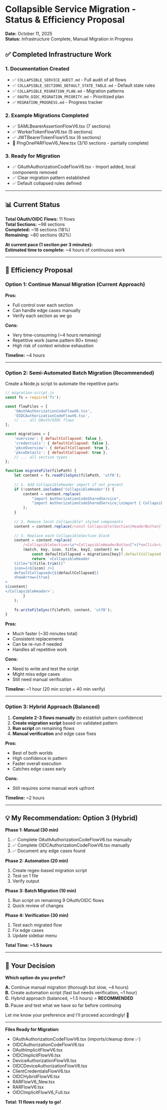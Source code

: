 # Collapsible Service Migration - Status & Efficiency Proposal

**Date:** October 11, 2025  
**Status:** Infrastructure Complete, Manual Migration in Progress

## ✅ Completed Infrastructure Work

### 1. **Documentation Created**
- ✅ `COLLAPSIBLE_SERVICE_AUDIT.md` - Full audit of all flows
- ✅ `COLLAPSIBLE_SECTIONS_DEFAULT_STATE_TABLE.md` - Default state rules
- ✅ `COLLAPSIBLE_MIGRATION_PLAN.md` - Migration patterns
- ✅ `OAUTH_OIDC_MIGRATION_PRIORITY.md` - Prioritized plan
- ✅ `MIGRATION_PROGRESS.md` - Progress tracker

### 2. **Example Migrations Completed**
- ✅ SAMLBearerAssertionFlowV6.tsx (7 sections)
- ✅ WorkerTokenFlowV6.tsx (5 sections)
- ✅ JWTBearerTokenFlowV5.tsx (6 sections)
- 🔄 PingOnePARFlowV6_New.tsx (3/10 sections - partially complete)

### 3. **Ready for Migration**
- ✅ OAuthAuthorizationCodeFlowV6.tsx - Import added, local components removed
- ✅ Clear migration pattern established
- ✅ Default collapsed rules defined

---

## 📊 Current Status

**Total OAuth/OIDC Flows:** 11 flows  
**Total Sections:** ~98 sections  
**Completed:** ~18 sections (18%)  
**Remaining:** ~80 sections (82%)

**At current pace (1 section per 3 minutes):**  
**Estimated time to complete:** ~4 hours of continuous work

---

## 🚀 Efficiency Proposal

### Option 1: Continue Manual Migration (Current Approach)
**Pros:**
- Full control over each section
- Can handle edge cases manually
- Verify each section as we go

**Cons:**
- Very time-consuming (~4 hours remaining)
- Repetitive work (same pattern 80+ times)
- High risk of context window exhaustion

**Timeline:** ~4 hours

---

### Option 2: Semi-Automated Batch Migration (Recommended)
Create a Node.js script to automate the repetitive parts:

```javascript
// migration-script.js
const fs = require('fs');

const flowFiles = [
    'OAuthAuthorizationCodeFlowV6.tsx',
    'OIDCAuthorizationCodeFlowV6.tsx',
    // ... all OAuth/OIDC flows
];

const migrations = {
    'overview': { defaultCollapsed: false },
    'credentials': { defaultCollapsed: false },
    'pkceOverview': { defaultCollapsed: true },
    'pkceDetails': { defaultCollapsed: true },
    // ... all section types
};

function migrateFile(filePath) {
    let content = fs.readFileSync(filePath, 'utf8');
    
    // 1. Add CollapsibleHeader import if not present
    if (!content.includes('CollapsibleHeader')) {
        content = content.replace(
            "import AuthorizationCodeSharedService",
            "import AuthorizationCodeSharedService;\nimport { CollapsibleHeader } from '../../services/collapsibleHeaderService';"
        );
    }
    
    // 2. Remove local Collapsible* styled components
    content = content.replace(/const Collapsible(Section|HeaderButton|Title|ToggleIcon|Content) = styled\..+?\n};/gs, '');
    
    // 3. Replace each CollapsibleSection block
    content = content.replace(
        /<CollapsibleSection>\s*<CollapsibleHeaderButton[^>]*onClick=\{[^}]*toggleSection\('(\w+)'\)[^}]*\}[^>]*>[^<]*<CollapsibleTitle>\s*<([^>]+)>\s*\/>\s*([^<]+)<\/CollapsibleTitle>[^<]*<CollapsibleToggleIcon[^>]*>[^<]*<\/CollapsibleToggleIcon>\s*<\/CollapsibleHeaderButton>\s*\{[^}]*collapsedSections\.(\w+)[^}]*&&[^(]*\(\s*<CollapsibleContent>([\s\S]*?)<\/CollapsibleContent>\s*\)\}\s*<\/CollapsibleSection>/g,
        (match, key, icon, title, key2, content) => {
            const defaultCollapsed = migrations[key]?.defaultCollapsed ?? true;
            return `<CollapsibleHeader
    title="${title.trim()}"
    icon={<${icon} />}
    defaultCollapsed={${defaultCollapsed}}
    showArrow={true}
>
${content}
</CollapsibleHeader>`;
        }
    );
    
    fs.writeFileSync(filePath, content, 'utf8');
}
```

**Pros:**
- Much faster (~30 minutes total)
- Consistent replacements
- Can be re-run if needed
- Handles all repetitive work

**Cons:**
- Need to write and test the script
- Might miss edge cases
- Still need manual verification

**Timeline:** ~1 hour (20 min script + 40 min verify)

---

### Option 3: Hybrid Approach (Balanced)
1. **Complete 2-3 flows manually** (to establish pattern confidence)
2. **Create migration script** based on validated pattern
3. **Run script** on remaining flows
4. **Manual verification** and edge case fixes

**Pros:**
- Best of both worlds
- High confidence in pattern
- Faster overall execution
- Catches edge cases early

**Cons:**
- Still requires some manual work upfront

**Timeline:** ~2 hours

---

## 💡 My Recommendation: Option 3 (Hybrid)

**Phase 1: Manual (30 min)**
1. ✅ Complete OAuthAuthorizationCodeFlowV6.tsx manually
2. ✅ Complete OIDCAuthorizationCodeFlowV6.tsx manually
3. ✅ Document any edge cases found

**Phase 2: Automation (20 min)**
1. Create regex-based migration script
2. Test on 1 file
3. Verify output

**Phase 3: Batch Migration (10 min)**
1. Run script on remaining 9 OAuth/OIDC flows
2. Quick review of changes

**Phase 4: Verification (30 min)**
1. Test each migrated flow
2. Fix edge cases
3. Update sidebar menu

**Total Time: ~1.5 hours**

---

## 🤔 Your Decision

**Which option do you prefer?**

**A.** Continue manual migration (thorough but slow, ~4 hours)  
**B.** Create automation script (fast but needs verification, ~1 hour)  
**C.** Hybrid approach (balanced, ~1.5 hours) ⭐ **RECOMMENDED**  
**D.** Pause and test what we have so far before continuing

Let me know your preference and I'll proceed accordingly! 🚀

---

**Files Ready for Migration:**
- OAuthAuthorizationCodeFlowV6.tsx (imports/cleanup done ✅)
- OIDCAuthorizationCodeFlowV6.tsx
- OAuthImplicitFlowV6.tsx  
- OIDCImplicitFlowV6.tsx
- DeviceAuthorizationFlowV6.tsx
- OIDCDeviceAuthorizationFlowV6.tsx
- ClientCredentialsFlowV6.tsx
- OIDCHybridFlowV6.tsx
- RARFlowV6_New.tsx
- RARFlowV6.tsx
- OIDCImplicitFlowV6_Full.tsx

**Total: 11 flows ready to go!**

